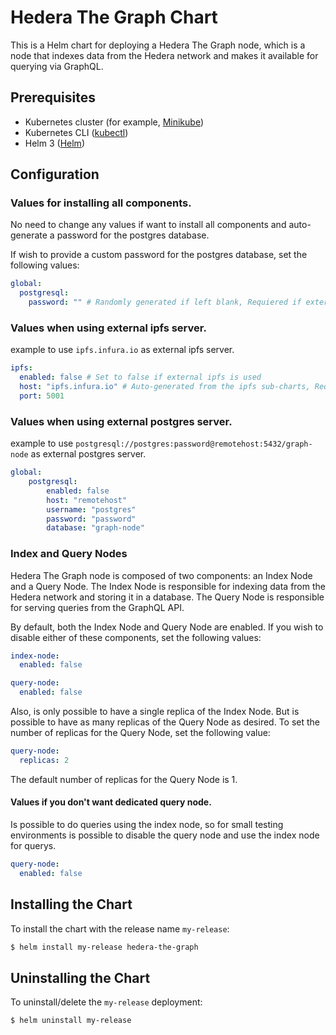 
# Hedera The Graph Chart

This is a Helm chart for deploying a Hedera The Graph node, which is a node that indexes data from the Hedera network and makes it available for querying via GraphQL.

## Prerequisites

- Kubernetes cluster (for example, [Minikube](https://minikube.sigs.k8s.io/docs/))
- Kubernetes CLI ([kubectl](https://kubernetes.io/docs/tasks/tools/))
- Helm 3 ([Helm](https://helm.sh/docs/intro/install/))

## Configuration

### Values for installing all components.

No need to change any values if want to install all components and auto-generate a password for the postgres database.

If wish to provide a custom password for the postgres database, set the following values:

```yaml
global:
  postgresql:    
    password: "" # Randomly generated if left blank, Requiered if external postgresql is used

```

### Values when using external ipfs server.

example to use `ipfs.infura.io` as external ipfs server.

```yaml
ipfs:
  enabled: false # Set to false if external ipfs is used
  host: "ipfs.infura.io" # Auto-generated from the ipfs sub-charts, Requiered if external ipfs is used
  port: 5001
```

### Values when using external postgres server.

example to use `postgresql://postgres:password@remotehost:5432/graph-node` as external postgres server.

```yaml
global:
    postgresql:
        enabled: false 
        host: "remotehost"
        username: "postgres"
        password: "password"
        database: "graph-node"
```


### Index and Query Nodes

Hedera The Graph node is composed of two components: an Index Node and a Query Node. The Index Node is responsible for indexing data from the Hedera network and storing it in a database. The Query Node is responsible for serving queries from the GraphQL API.

By default, both the Index Node and Query Node are enabled. If you wish to disable either of these components, set the following values:

```yaml
index-node:
  enabled: false

query-node:
  enabled: false
```

Also, is only possible to have a single replica of the Index Node. But is possible to have as many replicas of the Query Node as desired. To set the number of replicas for the Query Node, set the following value:

```yaml
query-node:
  replicas: 2
```

The default number of replicas for the Query Node is 1.

#### Values if you don't want dedicated query node.
Is possible to do queries using the index node, so for small testing environments is possible to disable the query node and use the index node for querys.

  ```yaml
  query-node:
    enabled: false
  ```


## Installing the Chart

To install the chart with the release name `my-release`:

```bash
$ helm install my-release hedera-the-graph 
```

## Uninstalling the Chart

To uninstall/delete the `my-release` deployment:

```bash
$ helm uninstall my-release
```

